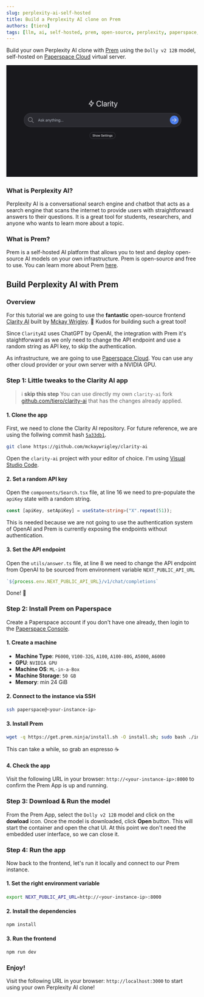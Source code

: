 ```yaml
---
slug: perplexity-ai-self-hosted
title: Build a Perplexity AI clone on Prem
authors: [tiero]
tags: [llm, ai, self-hosted, prem, open-source, perplexity, paperspace, dolly]
---
```


Build your own Perplexity AI clone with [Prem](https://premai.io) using the `Dolly v2 12B` model, self-hosted on [Paperspace Cloud](https://www.paperspace.com/gpu-cloud) virtual server.

![Clarity AI Screenshot](./screenshot.png)
<!--truncate-->

### What is Perplexity AI?

Perplexity AI is a conversational search engine and chatbot that acts as a search engine that scans the internet to provide users with straightforward answers to their questions. It is a great tool for students, researchers, and anyone who wants to learn more about a topic.

### What is Prem?

Prem is a self-hosted AI platform that allows you to test and deploy open-source AI models on your own infrastructure. Prem is open-source and free to use. You can learn more about Prem [here](https://premai.io).

## Build Perplexity AI with Prem

### Overview

For this tutorial we are going to use the **fantastic** open-source frontend [Clarity AI](https://github.com/mckaywrigley/clarity-ai) built by [Mckay Wrigley](https://github.com/mckaywrigley). 👏 Kudos for building such a great tool!

Since `ClarityAI` uses ChatGPT by OpenAI, the integration with Prem it's staightforward as we only need to change the API endpoint and use a random string as API key, to skip the authentication.

As infrastructure, we are going to use [Paperspace Cloud](https://www.paperspace.com/gpu-cloud). You can use any other cloud provider or your own server with a NVIDIA GPU.


### Step 1: Little tweaks to the Clarity AI app

> ℹ️ **skip this step** You can use directly my own `clarity-ai` fork [github.com/tiero/clarity-ai](https://github.com/tiero/clarity-ai) that has the changes already applied.

#### 1. Clone the app

First, we need to clone the Clarity AI repository. For future reference, we are using the follwing commit hash [`5a33db1`](https://github.com/mckaywrigley/clarity-ai/commit/5a33db140d253f47da3f07ad1475938c14dfda45).

```bash
git clone https://github.com/mckaywrigley/clarity-ai
```
Open the `clarity-ai` project with your editor of choice. I'm using [Visual Studio Code](https://code.visualstudio.com/).


#### 2. Set a random API key

Open the `components/Search.tsx` file, at line 16 we need to pre-populate the `apiKey` state with a random string. 

```typescript
const [apiKey, setApiKey] = useState<string>("X".repeat(51));
```
This is needed because we are not going to use the authentication system of OpenAI and Prem is currently exposing the endpoints without authentication.

#### 3. Set the API endpoint

Open the `utils/answer.ts` file, at line 8 we need to change the API endpoint from OpenAI to be sourced from environment variable `NEXT_PUBLIC_API_URL`

```typescript
`${process.env.NEXT_PUBLIC_API_URL}/v1/chat/completions`
```

Done! 🎉

### Step 2: Install Prem on Paperspace


Create a Paperspace account if you don't have one already, then login to the [Paperspace Console](https://console.paperspace.com/).

#### 1. Create a machine 

- **Machine Type**: `P6000`, `V100-32G`, `A100`, `A100-80G`, `A5000`, `A6000`
- **GPU**: `NVIDIA GPU`
- **Machine OS**: `ML-in-a-Box`
- **Machine Storage**: `50 GB`
- **Memory**: min 24 GiB

#### 2. Connect to the instance via SSH

```bash
ssh paperspace@<your-instance-ip>
```

#### 3. Install Prem

```bash
wget -q https://get.prem.ninja/install.sh -O install.sh; sudo bash ./install.sh
```
This can take a while, so grab an espresso ☕️

#### 4. Check the app

Visit the following URL in your browser: `http://<your-instance-ip>:8000` to confirm the Prem App is up and running.

### Step 3: Download & Run the model 

From the Prem App, select the `Dolly v2 12B` model and click on the **dowload** icon.
Once the model is downloaded, click **Open** button. This will start the container and open the chat UI. At this point we don't need the embedded user interface, so we can close it.

### Step 4: Run the app

Now back to the frontend, let's run it locally and connect to our Prem instance.

#### 1. Set the right environment variable 

```bash
export NEXT_PUBLIC_API_URL=http://<your-instance-ip>:8000
```

#### 2. Install the dependencies

```bash
npm install
```

#### 3. Run the frontend

```bash
npm run dev
```


### Enjoy!

Visit the following URL in your browser: `http://localhost:3000` to start using your own Perplexity AI clone!

